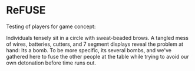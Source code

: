 # ReFUSE
Testing of players for game concept:

Individuals tensely sit in a circle with sweat-beaded brows.  A tangled mess of wires, batteries, cutters, and 7 segment displays reveal the problem at hand: Its a bomb.  To be more specific, its several bombs, and we've gathered here to fuse the other people at the table while trying to avoid our own detonation before time runs out.  

